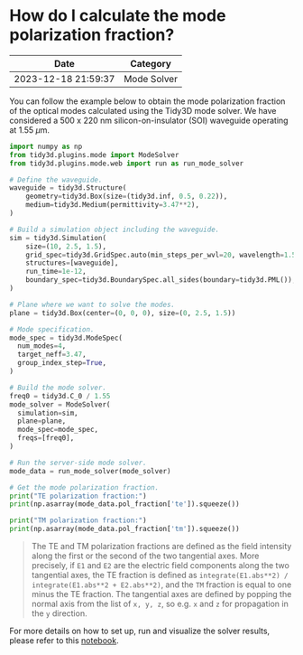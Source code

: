 # How do I calculate the mode polarization fraction?

| Date       | Category    |
|------------|-------------|
| 2023-12-18 21:59:37 | Mode Solver |


You can follow the example below to obtain the mode polarization fraction of the optical modes calculated using the Tidy3D mode solver. We have considered a 500 x 220 nm silicon-on-insulator (SOI) waveguide operating at 1.55 $\mu$m.

 



```python
import numpy as np
from tidy3d.plugins.mode import ModeSolver
from tidy3d.plugins.mode.web import run as run_mode_solver

# Define the waveguide.
waveguide = tidy3d.Structure(
    geometry=tidy3d.Box(size=(tidy3d.inf, 0.5, 0.22)),
    medium=tidy3d.Medium(permittivity=3.47**2),
)

# Build a simulation object including the waveguide.
sim = tidy3d.Simulation(
    size=(10, 2.5, 1.5),
    grid_spec=tidy3d.GridSpec.auto(min_steps_per_wvl=20, wavelength=1.55),
    structures=[waveguide],
    run_time=1e-12,
    boundary_spec=tidy3d.BoundarySpec.all_sides(boundary=tidy3d.PML()),
)

# Plane where we want to solve the modes.
plane = tidy3d.Box(center=(0, 0, 0), size=(0, 2.5, 1.5))

# Mode specification.
mode_spec = tidy3d.ModeSpec(
  num_modes=4,
  target_neff=3.47,
  group_index_step=True,
)

# Build the mode solver.
freq0 = tidy3d.C_0 / 1.55
mode_solver = ModeSolver(
  simulation=sim,
  plane=plane,
  mode_spec=mode_spec,
  freqs=[freq0],
)

# Run the server-side mode solver.
mode_data = run_mode_solver(mode_solver)

# Get the mode polarization fraction.
print("TE polarization fraction:")
print(np.asarray(mode_data.pol_fraction['te']).squeeze())

print("TM polarization fraction:")
print(np.asarray(mode_data.pol_fraction['tm']).squeeze())

```



<blockquote>The TE and TM polarization fractions are defined as the field intensity along the first or the second of the two tangential axes. More precisely, if <code>E1</code> and <code>E2</code> are the electric field components along the two tangential axes, the TE fraction is defined as <code>integrate(E1.abs**2) / integrate(E1.abs**2 + E2.abs**2)</code>, and the <code>TM</code> fraction is equal to one minus the TE fraction. The tangential axes are defined by popping the normal axis from the list of <code>x, y, z</code>, so e.g. <code>x</code> and <code>z</code> for propagation in the <code>y</code> direction.</blockquote>For more details on how to set up, run and visualize the solver results, please refer to this <a href="https://www.flexcompute.com/tidy3d/examples/notebooks/ModeSolver/">notebook</a>.